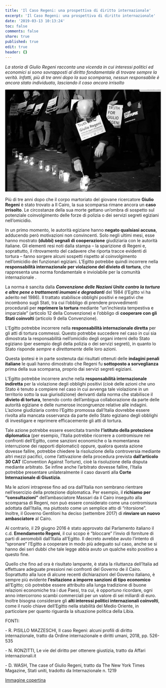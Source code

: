 ```yaml
---
title: 'Il Caso Regeni: una prospettiva di diritto internazionale'
excerpt: 'Il Caso Regeni: una prospettiva di diritto internazionale'
date: '2019-03-13 10:13:24'
toc: false
comments: false
share: true
published: true
edit: true
header: {}
---
```

_La storia di Giulio Regeni racconta una vicenda in cui interessi politici ed economici si sono sovrapposti al diritto fondamentale di trovare sempre la verità. Infatti, più di tre anni dopo la sua scomparsa, nessun responsabile è ancora stato individuato, lasciando il caso ancora irrisolto_

![](/assets/images/schermata-2019-03-21-alle-13.49.41.png)

Più di tre anni dopo che il corpo martoriato del giovane ricercatore **Giulio Regeni** è stato trovato a Il Cairo, la sua scomparsa rimane ancora un **caso irrisolto**. Le circostanze della sua morte gettano un’ombra di sospetto sul potenziale coinvolgimento delle forze di polizia o dei servizi segreti egiziani nell’omicidio. 

In un primo momento, le autorità egiziane hanno **negato qualsiasi accusa**, adducendo però motivazioni non convincenti. Solo negli ultimi mesi, esse hanno mostrato **(dubbi) segnali di cooperazione** giudiziaria con le autorità italiane. Gli elementi resi noti dalla stampa – la sparizione di Regeni e, soprattutto, il ritrovamento del cadavere che riporta tracce evidenti di tortura – fanno sorgere alcuni sospetti rispetto al coinvolgimento nell’omicidio dei funzionari egiziani. L’Egitto potrebbe quindi incorrere nella **responsabilità internazionale per violazione del divieto di tortura**, che rappresenta una norma  fondamentale e inviolabile per la comunità internazionale .

La norma è sancita dalla _**Convenzione delle Nazioni Unite contro la tortura e altre pene o trattamenti inumani e degradanti**_ del 1984 (l’Egitto vi ha aderito nel 1986).  Il trattato stabilisce obblighi positivi e negativi che incombono sugli Stati, tra cui l’obbligo di prendere provvedimenti procedurali per **reprimere la tortura** mediante “un’inchiesta tempestiva e imparziale” (articolo 12 della Convenzione) e l’obbligo di **cooperare con gli Stati coinvolti** (articolo 9 della Convenzione).

L’Egitto potrebbe incorrere nella **responsabilità internazionale diretta** per gli atti di tortura commessi. Questo potrebbe succedere nel caso in cui sia dimostrata la responsabilità nell’omicidio degli organi interni dello Stato egiziano (per esempio degli della polizia o dei servizi segreti), in quanto lo Stato risponde _sempre_ e _direttamente_ delle loro azioni.

Questa ipotesi è in parte sostenuta dai risultati ottenuti delle **indagini penali italiane** le quali hanno dimostrato che Regeni fu **sottoposto a sorveglianza** prima della sua scomparsa, proprio dai servizi segreti egiziani. 

L’Egitto potrebbe incorrere anche nella **responsabilità internazionale indiretta** per la violazione degli obblighi positivi  (cioè delle azioni che uno Stato è tenuto a compiere nel caso in cui avvenga tale violazione in un territorio sotto la sua giurisdizione) derivanti dalla norma che stabilisce il **divieto di tortura**, tenendo conto dell’ambigua collaborazione da parte delle autorità egiziane e delle numerose incongruenze relative alle indagini. L’azione giudiziaria contro l’Egitto promossa dall’Italia dovrebbe essere rivolta alla mancata osservanza da parte dello Stato egiziano degli obblighi di investigare e reprimere efficacemente gli atti di tortura. 

Tale azione potrebbe essere esercitata tramite **l’istituto della protezione diplomatica** (per esempio, l’Italia potrebbe ricorrere a contromisure nei confronti dell’Egitto, come sanzioni economiche o la momentanea interruzione dei rapporti diplomatici) oppure, qualora questa azione dovesse fallire, potrebbe chiedere la risoluzione della controversia mediante altri mezzi pacifici, come l’attivazione della procedura prevista **dall’articolo 30 CAT** (Convention Against Torture), cioè la risoluzione della disputa mediante arbitrato. Se infine anche l’arbitrato dovesse fallire, l’Italia potrebbe presentare unilateralmente il caso davanti alla **Corte Internazionale di Giustizia**. 

Ma le azioni intraprese fino ad ora dall’Italia non sembrano rientrare nell’esercizio della protezione diplomatica. Per esempio, il **richiamo per “consultazioni”** dell’ambasciatore Massari da il Cairo inseguito alla scomparsa di Regeni, non può essere considerato come una contromisura adottata dall’Italia, ma piuttosto come un semplice atto di “ritorsione”. Inoltre, il Governo Gentiloni ha deciso (settembre 2017) di **rinviare un nuovo ambasciatore** al Cairo. 

Al contrario, il 29 giugno 2016 è stato approvato dal Parlamento italiano il c.d. **Emendamento Regeni**, il cui scopo è “bloccare” l’invio di forniture di parti di aeromobili dall’Italia all’Egitto.  Il decreto avrebbe avuto l’intento di “spronare” l’Egitto a cooperare in modo più adeguato sul caso, anche se si hanno dei seri dubbi che tale legge abbia avuto un qualche esito positivo a questo fine.

Quello che fino ad ora è risultato lampante, è stata la riluttanza dell’Italia ad effettuare adeguate pressioni nei confronti del Governo de il Cairo. Soprattutto alla luce di alcune recenti dichiarazioni del Governo italiano, è sempre più evidente **l’esitazione a imporre sanzioni di tipo economico** all’Egitto; ciò potrebbe essere attribuito alla lunga tradizione di buone relazioni economiche tra i due Paesi, tra cui, è opportuno ricordare, ogni anno intercorrono scambi commerciali per un valore di sei miliardi di euro. Inoltre bisogna considerare gli **alti interessi politici internazionali coinvolti**, come il ruolo chiave dell’Egitto nella stabilità del Medio Oriente, in particolare per quanto riguarda la situazione politica della Libia. 

FONTI:

\-	R. PISILLO MAZZESCHI, Il caso Regeni: alcuni profili di diritto internazionale, tratto da Ordine internazionale e diritti umani, 2018, pp. 526-535

\-	 N. RONZITTI, Le vie del diritto per ottenere giustizia, tratto da Affari internazionali.it

\-	D. WASH, The case of Giulio Regeni, tratto da The New York Times Magazine, Stati uniti, tradotto da  Internazionale n. 1219



[Immagine copertina](https://commons.wikimedia.org/wiki/Category:Murder_of_Giulio_Regeni?uselang=it#/media/File:Lighting_candles_for_Giulio_Regeni_and_for_the_hundreds_of_Egyptians_forcibly_disappeared_each_year._(32575117501).jpg)
